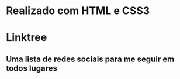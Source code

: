 # Realizado com HTML e CSS3 #
# Linktree #
## Uma lista de redes sociais para me seguir em todos lugares ## 
